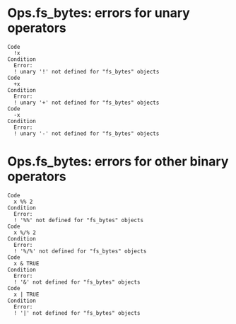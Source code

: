 # Ops.fs_bytes: errors for unary operators

    Code
      !x
    Condition
      Error:
      ! unary '!' not defined for "fs_bytes" objects
    Code
      +x
    Condition
      Error:
      ! unary '+' not defined for "fs_bytes" objects
    Code
      -x
    Condition
      Error:
      ! unary '-' not defined for "fs_bytes" objects

# Ops.fs_bytes: errors for other binary operators

    Code
      x %% 2
    Condition
      Error:
      ! '%%' not defined for "fs_bytes" objects
    Code
      x %/% 2
    Condition
      Error:
      ! '%/%' not defined for "fs_bytes" objects
    Code
      x & TRUE
    Condition
      Error:
      ! '&' not defined for "fs_bytes" objects
    Code
      x | TRUE
    Condition
      Error:
      ! '|' not defined for "fs_bytes" objects

